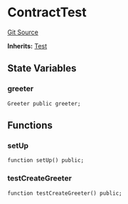 # ContractTest
[Git Source](https://github.com/erayack/zk-sync-deploy/blob/7f3ddf5f8a514cf5569d053d7217620dd36d01c7/contracts/test/Greeter.t.sol)

**Inherits:**
[Test](/contracts/lib/forge-std/src/Test.sol/abstract.Test.md)


## State Variables
### greeter

```solidity
Greeter public greeter;
```


## Functions
### setUp


```solidity
function setUp() public;
```

### testCreateGreeter


```solidity
function testCreateGreeter() public;
```

